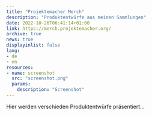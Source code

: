 ```yaml
---
title: "Projektemacher Merch"
description: "Produktentwürfe aus meinen Sammlungen"
date: 2022-10-26T06:41:14+01:00
link: https://merch.projektemacher.org/
archive: true
news: true
displayinlist: false
lang:
- de
- en
resources:
- name: screenshot
  src: "screenshot.png"
  params:
    description: "Screenshot"
---
```


Hier werden verschieden Produktentwürfe präsentiert...
